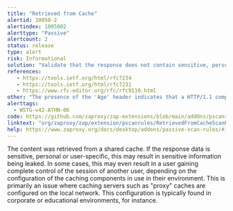 ```yaml
---
title: "Retrieved from Cache"
alertid: 10050-2
alertindex: 1005002
alerttype: "Passive"
alertcount: 2
status: release
type: alert
risk: Informational
solution: "Validate that the response does not contain sensitive, personal or user-specific information.  If it does, consider the use of the following HTTP response headers, to limit, or prevent the content being stored and retrieved from the cache by another user: Cache-Control: no-cache, no-store, must-revalidate, private Pragma: no-cache Expires: 0 This configuration directs both HTTP 1.0 and HTTP 1.1 compliant caching servers to not store the response, and to not retrieve the response (without validation) from the cache, in response to a similar request."
references:
   - https://tools.ietf.org/html/rfc7234
   - https://tools.ietf.org/html/rfc7231
   - https://www.rfc-editor.org/rfc/rfc9110.html
other: "The presence of the 'Age' header indicates that a HTTP/1.1 compliant caching server is in use."
alerttags: 
  - WSTG-v42-ATHN-06
code: https://github.com/zaproxy/zap-extensions/blob/main/addOns/pscanrules/src/main/java/org/zaproxy/zap/extension/pscanrules/RetrievedFromCacheScanRule.java
linktext: "org/zaproxy/zap/extension/pscanrules/RetrievedFromCacheScanRule.java"
help: https://www.zaproxy.org/docs/desktop/addons/passive-scan-rules/#id-10050
---
```

The content was retrieved from a shared cache. If the response data is sensitive, personal or user-specific, this may result in sensitive information being leaked. In some cases, this may even result in a user gaining complete control of the session of another user, depending on the configuration of the caching components in use in their environment. This is primarily an issue where caching servers such as "proxy" caches are configured on the local network. This configuration is typically found in corporate or educational environments, for instance. 

